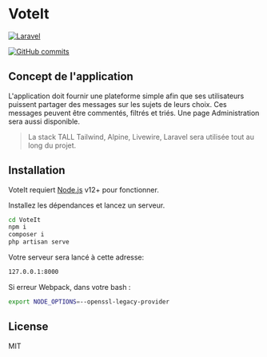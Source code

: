 # VoteIt  

[![Laravel](https://img.shields.io/badge/Laravel-FF2D20?style=?style=plastic&logo=laravel&logoColor=white)](#)

[![GitHub commits](https://badgen.net/github/commits/mkdir3/VoteIt/main)](https://github.com/mkdir3/VoteIt/commit/)

## Concept de l'application

L'application doit fournir une plateforme simple afin que ses utilisateurs puissent partager des messages sur les sujets de leurs choix.
Ces messages peuvent être commentés, filtrés et triés.
Une page Administration sera aussi disponible.

> La stack TALL
> Tailwind, Alpine, Livewire, Laravel
> sera utilisée tout au long du projet. 

## Installation

VoteIt requiert [Node.js](https://nodejs.org/) v12+ pour fonctionner.

Installez les dépendances et lancez un serveur.

```sh
cd VoteIt
npm i
composer i
php artisan serve
```

Votre serveur sera lancé à cette adresse:

```sh
127.0.0.1:8000
```



Si erreur Webpack, dans votre bash :
```sh
export NODE_OPTIONS=--openssl-legacy-provider
```


## License

MIT
